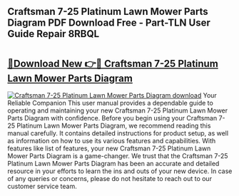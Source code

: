 ## Craftsman 7-25 Platinum Lawn Mower Parts Diagram PDF Download Free - Part-TLN User Guide Repair 8RBQL

# <h2><a href="http://dfsl1q2.blite.top/?on=Craftsman+7-25+Platinum+Lawn+Mower+Parts+Diagram">🔗Download New 👉🔴 Craftsman 7-25 Platinum Lawn Mower Parts Diagram</a></h2>

[![Craftsman 7-25 Platinum Lawn Mower Parts Diagram download](https://i.imgur.com/lujVjoI.png)](http://dfsl1q2.blite.top/?on=Craftsman+7-25+Platinum+Lawn+Mower+Parts+Diagram)
Your Reliable Companion This user manual provides a dependable guide to operating and maintaining your new Craftsman 7-25 Platinum Lawn Mower Parts Diagram with confidence. Before you begin using your Craftsman 7-25 Platinum Lawn Mower Parts Diagram, we recommend reading this manual carefully. It contains detailed instructions for product setup, as well as information on how to use its various features and capabilities. With features like list of features, your new Craftsman 7-25 Platinum Lawn Mower Parts Diagram is a game-changer. We trust that the Craftsman 7-25 Platinum Lawn Mower Parts Diagram has been an accurate and detailed resource in your efforts to learn the ins and outs of your new device. In case of any queries or concerns, please do not hesitate to reach out to our customer service team.
